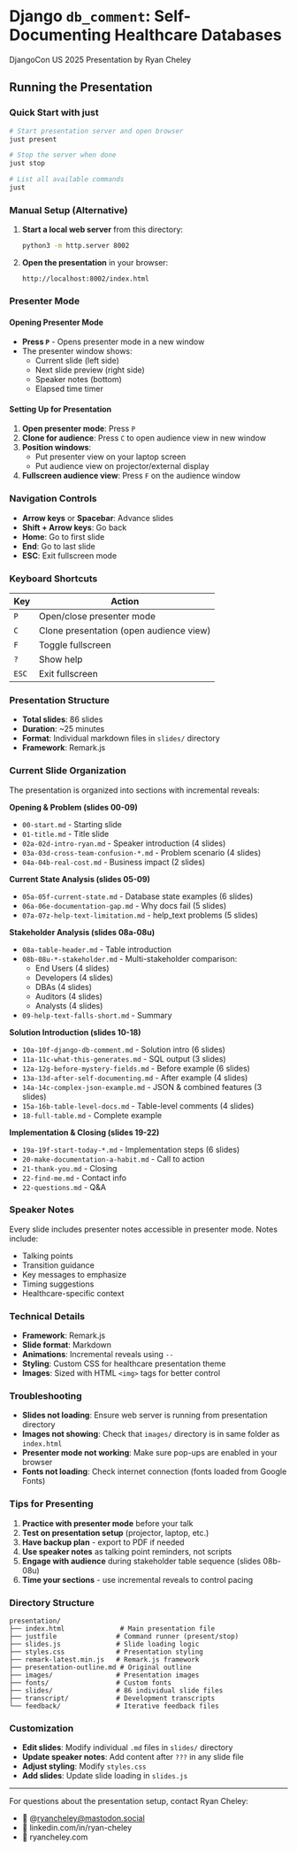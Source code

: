 # Django `db_comment`: Self-Documenting Healthcare Databases

DjangoCon US 2025 Presentation by Ryan Cheley

## Running the Presentation

### Quick Start with just
```bash
# Start presentation server and open browser
just present

# Stop the server when done
just stop

# List all available commands
just
```

### Manual Setup (Alternative)
1. **Start a local web server** from this directory:
   ```bash
   python3 -m http.server 8002
   ```

2. **Open the presentation** in your browser:
   ```
   http://localhost:8002/index.html
   ```

### Presenter Mode

#### Opening Presenter Mode
- **Press `P`** - Opens presenter mode in a new window
- The presenter window shows:
  - Current slide (left side)
  - Next slide preview (right side)
  - Speaker notes (bottom)
  - Elapsed time timer

#### Setting Up for Presentation
1. **Open presenter mode**: Press `P`
2. **Clone for audience**: Press `C` to open audience view in new window
3. **Position windows**:
   - Put presenter view on your laptop screen
   - Put audience view on projector/external display
4. **Fullscreen audience view**: Press `F` on the audience window

### Navigation Controls
- **Arrow keys** or **Spacebar**: Advance slides
- **Shift + Arrow keys**: Go back
- **Home**: Go to first slide
- **End**: Go to last slide
- **ESC**: Exit fullscreen mode

### Keyboard Shortcuts
| Key | Action |
|-----|--------|
| `P` | Open/close presenter mode |
| `C` | Clone presentation (open audience view) |
| `F` | Toggle fullscreen |
| `?` | Show help |
| `ESC` | Exit fullscreen |

### Presentation Structure
- **Total slides**: 86 slides
- **Duration**: ~25 minutes
- **Format**: Individual markdown files in `slides/` directory
- **Framework**: Remark.js

### Current Slide Organization
The presentation is organized into sections with incremental reveals:

**Opening & Problem (slides 00-09)**
- `00-start.md` - Starting slide
- `01-title.md` - Title slide
- `02a-02d-intro-ryan.md` - Speaker introduction (4 slides)
- `03a-03d-cross-team-confusion-*.md` - Problem scenario (4 slides)
- `04a-04b-real-cost.md` - Business impact (2 slides)

**Current State Analysis (slides 05-09)**
- `05a-05f-current-state.md` - Database state examples (6 slides)
- `06a-06e-documentation-gap.md` - Why docs fail (5 slides)
- `07a-07z-help-text-limitation.md` - help_text problems (5 slides)

**Stakeholder Analysis (slides 08a-08u)**
- `08a-table-header.md` - Table introduction
- `08b-08u-*-stakeholder.md` - Multi-stakeholder comparison:
  - End Users (4 slides)
  - Developers (4 slides)
  - DBAs (4 slides)
  - Auditors (4 slides)
  - Analysts (4 slides)
- `09-help-text-falls-short.md` - Summary

**Solution Introduction (slides 10-18)**
- `10a-10f-django-db-comment.md` - Solution intro (6 slides)
- `11a-11c-what-this-generates.md` - SQL output (3 slides)
- `12a-12g-before-mystery-fields.md` - Before example (6 slides)
- `13a-13d-after-self-documenting.md` - After example (4 slides)
- `14a-14c-complex-json-example.md` - JSON & combined features (3 slides)
- `15a-16b-table-level-docs.md` - Table-level comments (4 slides)
- `18-full-table.md` - Complete example

**Implementation & Closing (slides 19-22)**
- `19a-19f-start-today-*.md` - Implementation steps (6 slides)
- `20-make-documentation-a-habit.md` - Call to action
- `21-thank-you.md` - Closing
- `22-find-me.md` - Contact info
- `22-questions.md` - Q&A

### Speaker Notes
Every slide includes presenter notes accessible in presenter mode. Notes include:
- Talking points
- Transition guidance
- Key messages to emphasize
- Timing suggestions
- Healthcare-specific context

### Technical Details
- **Framework**: Remark.js
- **Slide format**: Markdown
- **Animations**: Incremental reveals using `--`
- **Styling**: Custom CSS for healthcare presentation theme
- **Images**: Sized with HTML `<img>` tags for better control

### Troubleshooting
- **Slides not loading**: Ensure web server is running from presentation directory
- **Images not showing**: Check that `images/` directory is in same folder as `index.html`
- **Presenter mode not working**: Make sure pop-ups are enabled in your browser
- **Fonts not loading**: Check internet connection (fonts loaded from Google Fonts)

### Tips for Presenting
1. **Practice with presenter mode** before your talk
2. **Test on presentation setup** (projector, laptop, etc.)
3. **Have backup plan** - export to PDF if needed
4. **Use speaker notes** as talking point reminders, not scripts
5. **Engage with audience** during stakeholder table sequence (slides 08b-08u)
6. **Time your sections** - use incremental reveals to control pacing

### Directory Structure
```
presentation/
├── index.html              # Main presentation file
├── justfile               # Command runner (present/stop)
├── slides.js              # Slide loading logic
├── styles.css             # Presentation styling
├── remark-latest.min.js   # Remark.js framework
├── presentation-outline.md # Original outline
├── images/                # Presentation images
├── fonts/                 # Custom fonts
├── slides/                # 86 individual slide files
├── transcript/            # Development transcripts
└── feedback/              # Iterative feedback files
```

### Customization
- **Edit slides**: Modify individual `.md` files in `slides/` directory
- **Update speaker notes**: Add content after `???` in any slide file
- **Adjust styling**: Modify `styles.css`
- **Add slides**: Update slide loading in `slides.js`

---

For questions about the presentation setup, contact Ryan Cheley:
- 🐘 @ryancheley@mastodon.social
- 💼 linkedin.com/in/ryan-cheley
- 📝 ryancheley.com

